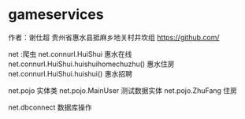 # gameservices
作者：谢仕超
贵州省惠水县抵麻乡地关村井坎组
https://github.com/


net :爬虫
net.connurl.HuiShui  惠水在线
net.connurl.HuiShui.huishuihomechuzhu() 惠水住房
net.connurl.HuiShui.huishui() 惠水招聘

net.pojo  实体类
net.pojo.MainUser 测试数据实体
net.pojo.ZhuFang  住房

net.dbconnect  数据库操作

